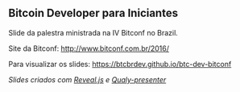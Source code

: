 ## Bitcoin Developer para Iniciantes

Slide da palestra ministrada na IV Bitconf no Brazil.

Site da Bitconf: http://www.bitconf.com.br/2016/

Para visualizar os slides: https://btcbrdev.github.io/btc-dev-bitconf

*Slides criados com [Reveal.js](https://github.com/hakimel/reveal.js/) e [Qualy-presenter](https://github.com/Qualy-org/qualy-presenter)*